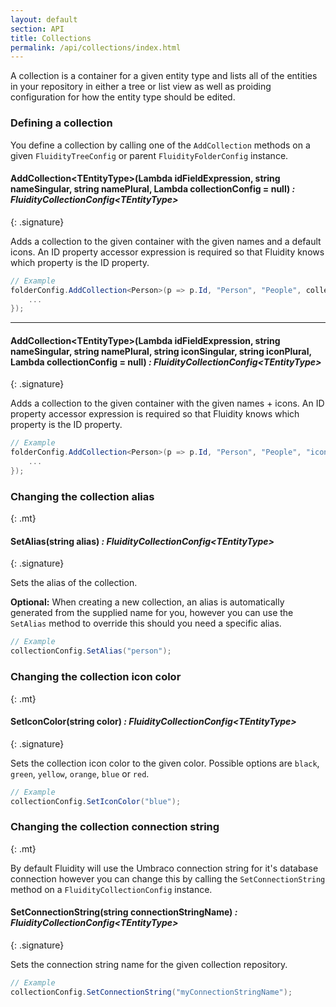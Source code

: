 ```yaml
---
layout: default
section: API
title: Collections
permalink: /api/collections/index.html
---
```


A collection is a container for a given entity type and lists all of the entities in your repository in either a tree or list view as well as proiding configuration for how the entity type should be edited.

### Defining a collection

You define a collection by calling one of the `AddCollection` methods on a given `FluidityTreeConfig` or parent `FluidityFolderConfig` instance.

#### AddCollection&lt;TEntityType&gt;(Lambda idFieldExpression, string nameSingular, string namePlural, Lambda collectionConfig = null) *: FluidityCollectionConfig&lt;TEntityType&gt;*
{: .signature}

Adds a collection to the given container with the given names and a default icons. An ID property accessor expression is required so that Fluidity knows which property is the ID property.

````csharp
// Example
folderConfig.AddCollection<Person>(p => p.Id, "Person", "People", collectionConfig => {
    ...
});
````

---

#### AddCollection&lt;TEntityType&gt;(Lambda idFieldExpression, string nameSingular, string namePlural, string iconSingular, string iconPlural, Lambda collectionConfig = null) *: FluidityCollectionConfig&lt;TEntityType&gt;*
{: .signature}

Adds a collection to the given container with the given names + icons. An ID property accessor expression is required so that Fluidity knows which property is the ID property.

````csharp
// Example
folderConfig.AddCollection<Person>(p => p.Id, "Person", "People", "icon-umb-users", "icon-umb-users", collectionConfig => {
    ...
});
````

### Changing the collection alias
{: .mt}

#### SetAlias(string alias) *: FluidityCollectionConfig&lt;TEntityType&gt;*
{: .signature}

Sets the alias of the collection.  

**Optional:** When creating a new collection, an alias is automatically generated from the supplied name for you, however you can use the `SetAlias` method to override this should you need a specific alias.

````csharp
// Example
collectionConfig.SetAlias("person");
````

### Changing the collection icon color
{: .mt}

#### SetIconColor(string color) *: FluidityCollectionConfig&lt;TEntityType&gt;*
{: .signature}

Sets the collection icon color to the given color.  Possible options are `black`, `green`, `yellow`, `orange`, `blue` or `red`.

````csharp
// Example
collectionConfig.SetIconColor("blue");
````

### Changing the collection connection string
{: .mt}

By default Fluidity will use the Umbraco connection string for it's database connection however you can change this by calling the `SetConnectionString` method on a `FluidityCollectionConfig` instance.

#### SetConnectionString(string connectionStringName) *: FluidityCollectionConfig&lt;TEntityType&gt;*
{: .signature}

Sets the connection string name for the given collection repository.

````csharp
// Example
collectionConfig.SetConnectionString("myConnectionStringName");
````